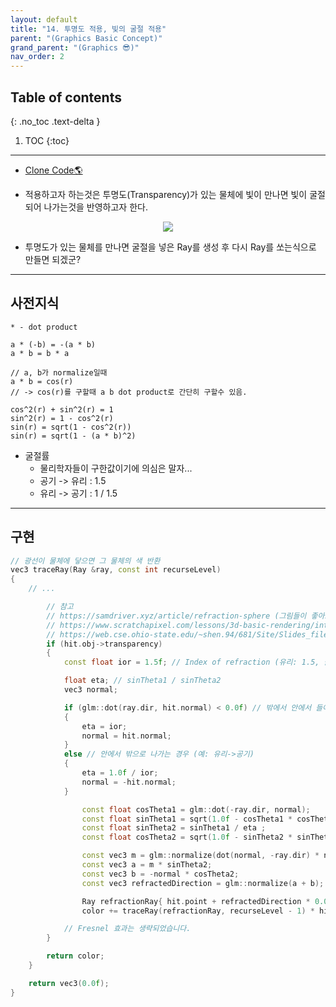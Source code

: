 ```yaml
---
layout: default
title: "14. 투명도 적용, 빛의 굴절 적용"
parent: "(Graphics Basic Concept)"
grand_parent: "(Graphics 😎)"
nav_order: 2
---
```


## Table of contents
{: .no_toc .text-delta }

1. TOC
{:toc}

---

* [Clone Code🌎](https://github.com/Arthur880708/DirectX11-Examples/tree/master/16_tranceparency)

* 적용하고자 하는것은 투명도(Transparency)가 있는 물체에 빛이 만나면 빛이 굴절되어 나가는것을 반영하고자 한다.

<p align="center">
  <img src="https://taehyungs-programming-blog.github.io/blog/assets/images/cpp/graphics/graphics-14-1.png"/>
</p>

* 투명도가 있는 물체를 만나면 굴절을 넣은 Ray를 생성 후 다시 Ray를 쏘는식으로 만들면 되겠군?

---

## 사전지식

```
* - dot product

a * (-b) = -(a * b)
a * b = b * a

// a, b가 normalize일때
a * b = cos(r)
// -> cos(r)를 구할때 a b dot product로 간단히 구할수 있음.

cos^2(r) + sin^2(r) = 1
sin^2(r) = 1 - cos^2(r)
sin(r) = sqrt(1 - cos^2(r))
sin(r) = sqrt(1 - (a * b)^2)
```

* 굴절률
    * 물리학자들이 구한값이기에 의심은 말자...
    * 공기 -> 유리 : 1.5
    * 유리 -> 공기 : 1 / 1.5

---

## 구현

```cpp
// 광선이 물체에 닿으면 그 물체의 색 반환
vec3 traceRay(Ray &ray, const int recurseLevel)
{
    // ...

        // 참고
        // https://samdriver.xyz/article/refraction-sphere (그림들이 좋아요)
        // https://www.scratchapixel.com/lessons/3d-basic-rendering/introduction-to-shading/reflection-refraction-fresnel (오류있음)
        // https://web.cse.ohio-state.edu/~shen.94/681/Site/Slides_files/reflection_refraction.pdf (슬라이드가 보기 좋지는 않지만 정확해요)
        if (hit.obj->transparency)
        {
            const float ior = 1.5f; // Index of refraction (유리: 1.5, 물: 1.3)

            float eta; // sinTheta1 / sinTheta2
            vec3 normal;

            if (glm::dot(ray.dir, hit.normal) < 0.0f) // 밖에서 안에서 들어가는 경우 (예: 공기->유리)
            {
                eta = ior;
                normal = hit.normal;
            }
            else // 안에서 밖으로 나가는 경우 (예: 유리->공기)
            {
                eta = 1.0f / ior;
                normal = -hit.normal;
            }

                const float cosTheta1 = glm::dot(-ray.dir, normal);
                const float sinTheta1 = sqrt(1.0f - cosTheta1 * cosTheta1);	// cos*2 + sin*2 = 1
                const float sinTheta2 = sinTheta1 / eta ;
                const float cosTheta2 = sqrt(1.0f - sinTheta2 * sinTheta2);

                const vec3 m = glm::normalize(dot(normal, -ray.dir) * normal + ray.dir);
                const vec3 a = m * sinTheta2;
                const vec3 b = -normal * cosTheta2;
                const vec3 refractedDirection = glm::normalize(a + b); // transmission

                Ray refractionRay{ hit.point + refractedDirection * 0.001f, refractedDirection };
                color += traceRay(refractionRay, recurseLevel - 1) * hit.obj->transparency;

            // Fresnel 효과는 생략되었습니다.
        }

        return color;
    }

    return vec3(0.0f);
}
```